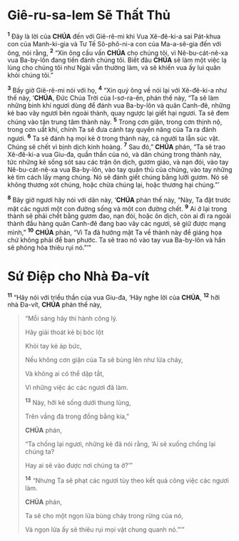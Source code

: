 # Giê-ru-sa-lem Sẽ Thất Thủ
<sup><b>1</b></sup> Đây là lời của **CHÚA** đến với Giê-rê-mi khi Vua Xê-đê-ki-a sai Pát-khua con của Manh-ki-gia và Tư Tế Sô-phô-ni-a con của Ma-a-sê-gia đến với ông, nói rằng, <sup><b>2</b></sup> “Xin ông cầu vấn **CHÚA** cho chúng tôi, vì Nê-bu-cát-nê-xa vua Ba-by-lôn đang tiến đánh chúng tôi. Biết đâu **CHÚA** sẽ làm một việc lạ lùng cho chúng tôi như Ngài vẫn thường làm, và sẽ khiến vua ấy lui quân khỏi chúng tôi.”

<sup><b>3</b></sup> Bấy giờ Giê-rê-mi nói với họ, <sup><b>4</b></sup> “Xin quý ông về nói lại với Xê-đê-ki-a như thế này, ‘**CHÚA**, Đức Chúa Trời của I-sơ-ra-ên, phán thế này, “Ta sẽ làm những binh khí ngươi dùng để đánh vua Ba-by-lôn và quân Canh-đê, những kẻ bao vây ngươi bên ngoài thành, quay ngược lại giết hại ngươi. Ta sẽ đem chúng vào tận trung tâm thành này. <sup><b>5</b></sup> Trong cơn giận, trong cơn thịnh nộ, trong cơn uất khí, chính Ta sẽ đưa cánh tay quyền năng của Ta ra đánh ngươi. <sup><b>6</b></sup> Ta sẽ đánh hạ mọi kẻ ở trong thành này, cả người ta lẫn súc vật. Chúng sẽ chết vì bịnh dịch kinh hoàng. <sup><b>7</b></sup> Sau đó,” **CHÚA** phán, “Ta sẽ trao Xê-đê-ki-a vua Giu-đa, quần thần của nó, và dân chúng trong thành này, tức những kẻ sống sót sau các trận ôn dịch, gươm giáo, và nạn đói, vào tay Nê-bu-cát-nê-xa vua Ba-by-lôn, vào tay quân thù của chúng, vào tay những kẻ tìm cách lấy mạng chúng. Nó sẽ đánh giết chúng bằng lưỡi gươm. Nó sẽ không thương xót chúng, hoặc chừa chúng lại, hoặc thương hại chúng.”’

<sup><b>8</b></sup> Bây giờ ngươi hãy nói với dân này, ‘**CHÚA** phán thế này, “Này, Ta đặt trước mặt các ngươi một con đường sống và một con đường chết. <sup><b>9</b></sup> Ai ở lại trong thành sẽ phải chết bằng gươm đao, nạn đói, hoặc ôn dịch, còn ai đi ra ngoài thành đầu hàng quân Canh-đê đang bao vây các ngươi, sẽ giữ được mạng mình,” <sup><b>10</b></sup> **CHÚA** phán, “Vì Ta đã hướng mặt Ta về thành này để giáng họa chứ không phải để ban phước. Ta sẽ trao nó vào tay vua Ba-by-lôn và hắn sẽ phóng hỏa thiêu rụi nó.”’”

# Sứ Điệp cho Nhà Đa-vít
<sup><b>11</b></sup> “Hãy nói với triều thần của vua Giu-đa, ‘Hãy nghe lời của **CHÚA**, <sup><b>12</b></sup> hỡi nhà Đa-vít, **CHÚA** phán thế này,

> “Mỗi sáng hãy thi hành công lý.
>
> Hãy giải thoát kẻ bị bóc lột
>
> Khỏi tay kẻ áp bức,
>
> Nếu không cơn giận của Ta sẽ bùng lên như lửa cháy,
>
> Và không ai có thể dập tắt,
>
> Vì những việc ác các ngươi đã làm.
>
> <sup><b>13</b></sup> Này, hỡi kẻ sống dưới thung lũng,
>
> Trên vầng đá trong đồng bằng kia,”
>
> **CHÚA** phán,
>
> “Ta chống lại ngươi, những kẻ đã nói rằng, ‘Ai sẽ xuống chống lại chúng ta?
>
> Hay ai sẽ vào được nơi chúng ta ở?’”
>
> <sup><b>14</b></sup> “Nhưng Ta sẽ phạt các ngươi tùy theo kết quả công việc các ngươi làm.
>
> **CHÚA** phán,
>
> Ta sẽ cho một ngọn lửa bùng cháy trong rừng của nó,
>
> Và ngọn lửa ấy sẽ thiêu rụi mọi vật chung quanh nó.”’”